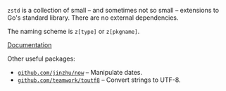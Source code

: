 `zstd` is a collection of small – and sometimes not so small – extensions to
Go's standard library. There are no external dependencies.

The naming scheme is `z[type]` or `z[pkgname]`.

[Documentation](https://pkg.go.dev/zgo.at/zstd?tab=subdirectories)

Other useful packages:

- [`github.com/jinzhu/now`](https://github.com/jinzhu/now) – Manipulate dates.
- [`github.com/teamwork/toutf8`](https://github.com/Teamwork/toutf8) – Convert strings to UTF-8.
